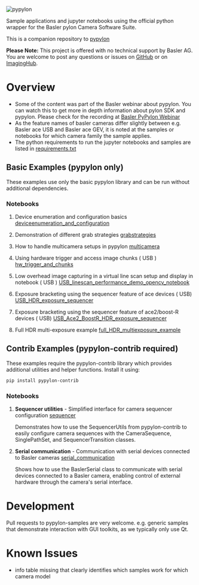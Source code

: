 ![pypylon](https://github.com/basler/pypylon-samples/blob/a22ab135a34e815fdde3ef3431b868617de6f712/docs/images/Pypylon_grey_RZ_400px.png "pypylon")

Sample applications and jupyter notebooks using the official python wrapper for the Basler pylon Camera Software Suite.

This is a companion repository to [pypylon](https://github.com/basler/pypylon)

**Please Note:**
This project is offered with no technical support by Basler AG.
You are welcome to post any questions or issues on [GitHub](https://github.com/basler/pypylon-samples) or on [ImagingHub](https://www.imaginghub.com).

# Overview

 * Some of the content was part of the Basler webinar about pypylon. You can watch this to get more in depth information about pylon SDK and pypylon.
 Please check for the recording at [Basler PyPylon Webinar](https://www.baslerweb.com/en/learning/pypylon/)
 * As the feature names of basler cameras differ slightly between e.g. Basler ace USB and Basler ace GEV, it is noted at the samples or notebooks for which camera family the sample applies.
 * The python requirements to run the jupyter notebooks and samples are listed in [requirements.txt](requirements.txt)


## Basic Examples (pypylon only)

These examples use only the basic pypylon library and can be run without additional dependencies.

### Notebooks

1. Device enumeration and configuration basics
   [deviceenumeration_and_configuration](notebooks/basic-examples/deviceenumeration_and_configuration.ipynb)

2. Demonstration of different grab strategies
   [grabstrategies](notebooks/basic-examples/grabstrategies.ipynb)

3. How to handle multicamera setups in pypylon
   [multicamera](notebooks/basic-examples/multicamera_handling.ipynb)

4. Using hardware trigger and access image chunks ( USB )
   [hw_trigger_and_chunks](notebooks/basic-examples/USB_hardware_trigger_and_chunks.ipynb)

5. Low overhead image capturing in a virtual line scan setup and display in notebook ( USB )
   [USB_linescan_performance_demo_opencv_notebook](notebooks/basic-examples/USB_linescan_performance_demo_opencv.ipynb)

6. Exposure bracketing using the sequencer feature of ace devices ( USB)
   [USB_HDR_exposure_sequencer](notebooks/basic-examples/USB_hdr_exposure_bracketing_using_sequencer.ipynb)

7. Exposure bracketing using the sequencer feature of ace2/boost-R devices ( USB)
   [USB_Ace2_BoostR_HDR_exposure_sequencer](notebooks/basic-examples/Ace2_USB_hdr_exposure_bracketing_using_sequencer.ipynb)

8. Full HDR multi-exposure example
   [full_HDR_multiexposure_example](notebooks/basic-examples/full_HDR_multiexposure_example.ipynb)

## Contrib Examples (pypylon-contrib required)

These examples require the pypylon-contrib library which provides additional utilities and helper functions. Install it using:
```bash
pip install pypylon-contrib
```

### Notebooks

1. **Sequencer utilities** - Simplified interface for camera sequencer configuration
   [sequencer](notebooks/contrib-examples/sequencer.ipynb)

   Demonstrates how to use the SequencerUtils from pypylon-contrib to easily configure camera sequences with the CameraSequence, SinglePathSet, and SequencerTransition classes.

2. **Serial communication** - Communication with serial devices connected to Basler cameras
   [serial_communication](notebooks/contrib-examples/serial_communication.ipynb)

   Shows how to use the BaslerSerial class to communicate with serial devices connected to a Basler camera, enabling control of external hardware through the camera's serial interface.


# Development

Pull requests to pypylon-samples are very welcome.
e.g. generic samples that demonstrate interaction with GUI toolkits, as we typically only use Qt.

# Known Issues
 * info table missing that clearly identifies which samples work for which camera model
